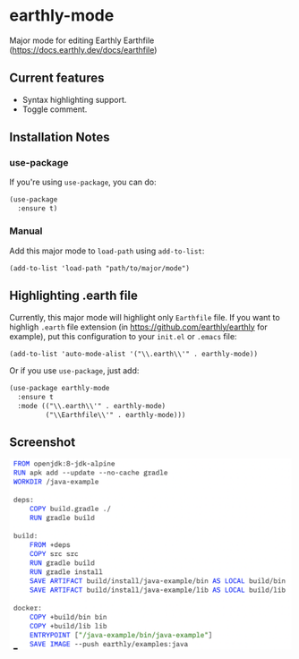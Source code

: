 # earthly-mode

Major mode for editing Earthly Earthfile (https://docs.earthly.dev/docs/earthfile)

## Current features

* Syntax highlighting support.
* Toggle comment.

## Installation Notes

### use-package

If you're using `use-package`, you can do:

```elisp
(use-package
  :ensure t)
```

### Manual

Add this major mode to `load-path` using `add-to-list`:

```elisp
(add-to-list 'load-path "path/to/major/mode")
```

## Highlighting .earth file

Currently, this major mode will highlight only `Earthfile` file. If you want
to highligh `.earth` file extension (in https://github.com/earthly/earthly for example),
put this configuration to your `init.el` or `.emacs` file:

```elisp
(add-to-list 'auto-mode-alist '("\\.earth\\'" . earthly-mode))
```

Or if you use `use-package`, just add:

```elisp
(use-package earthly-mode
  :ensure t
  :mode (("\\.earth\\'" . earthly-mode)
         ("\\Earthfile\\'" . earthly-mode)))
```

## Screenshot

![Earthfile syntax](Screenshot.png)
